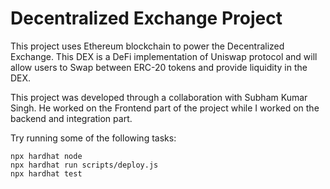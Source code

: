 # Decentralized Exchange Project

This project uses Ethereum blockchain to power the Decentralized Exchange. This DEX is a DeFi implementation of Uniswap protocol and will allow users to Swap between ERC-20 tokens and provide liquidity in the DEX.

This project was developed through a collaboration with Subham Kumar Singh. He worked on the Frontend part of the project while I worked on the backend and integration part.

Try running some of the following tasks:

```shell
npx hardhat node
npx hardhat run scripts/deploy.js
npx hardhat test
```

